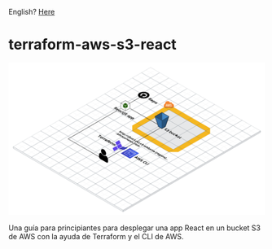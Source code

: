English? [Here](README.md)

# terraform-aws-s3-react

![Diagrama](/img/diagram.png?raw=true 'Diagrama')

Una guía para principiantes para desplegar una app React en un bucket S3 de AWS con la ayuda de Terraform y el CLI de AWS.
